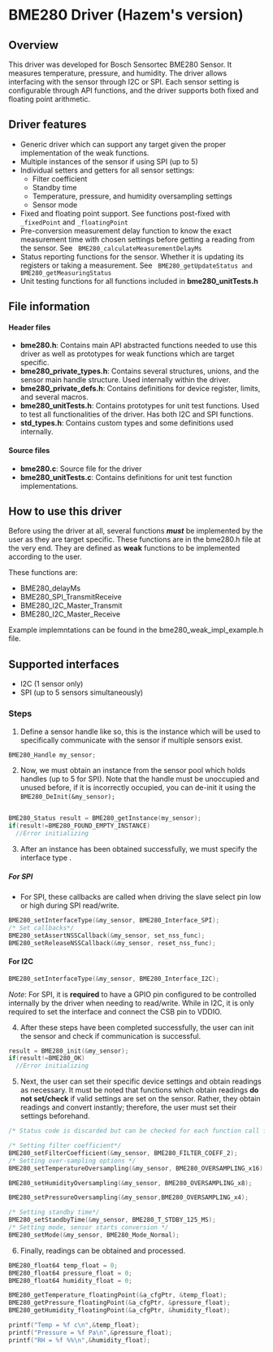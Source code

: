 # BME280 Driver (Hazem's version)

## Overview

This driver was developed for Bosch Sensortec BME280 Sensor. It measures temperature, pressure, and humidity. The driver allows interfacing with the sensor through I2C or SPI. Each sensor setting is 
configurable through API functions, and the driver supports both fixed and floating point arithmetic.

## Driver features
- Generic driver which can support any target given the proper implementation of the weak functions.
- Multiple instances of the sensor if using SPI (up to 5)
- Individual setters and getters for all sensor settings:
	- Filter coefficient
	- Standby time
	- Temperature, pressure, and humidity oversampling settings
	- Sensor mode
- Fixed and floating point support. See functions post-fixed with ```  _fixedPoint``` and ``` _floatingPoint ```
- Pre-conversion measurement delay function to know the exact measurement time with chosen settings before getting a reading from the sensor. See ``` BME280_calculateMeasurementDelayMs```
- Status reporting functions for the sensor. Whether it is updating its registers or taking a measurement. See ``` BME280_getUpdateStatus and BME280_getMeasuringStatus```
- Unit testing functions for all functions included in __bme280_unitTests.h__

## File information

#### Header files
- __bme280.h__: Contains main API abstracted functions needed to use this driver as well as prototypes for weak functions which are target specific. 
- __bme280_private_types.h__: Contains several structures, unions, and the sensor main handle structure. Used internally within the driver.
- __bme280_private_defs.h__: Contains definitions for device register, limits, and several macros.
- __bme280_unitTests.h__: Contains prototypes for unit test functions. Used to test all functionalities of the driver. Has both I2C and SPI functions.
- __std_types.h__: Contains custom types and some definitions used internally.

#### Source files
- __bme280.c__: Source file for the driver
- __bme280_unitTests.c__: Contains definitions for unit test function implementations.

## How to use this driver

Before using the driver at all, several functions __*must*__ be implemented by the user as they are target specific. These functions are in the bme280.h file at the very end. They are defined as __weak__ functions to be implemented according to the user.

These functions are:
  - BME280_delayMs
  - BME280_SPI_TransmitReceive
  - BME280_I2C_Master_Transmit
  - BME280_I2C_Master_Receive

Example implemntations can be found in the bme280_weak_impl_example.h file.

## Supported interfaces
- I2C (1 sensor only)
- SPI (up to 5 sensors simultaneously)

### Steps
1. Define a sensor handle like so, this is the instance which will be used to specifically communicate with the sensor if multiple sensors exist.
``` C
BME280_Handle my_sensor;
```

2. Now, we must obtain an instance from the sensor pool which holds handles (up to 5 for SPI). Note that the handle must be unoccupied and unused before, if it is incorrectly occupied, you can de-init it using the ```BME280_DeInit(&my_sensor);```

``` C

BME280_Status result = BME280_getInstance(my_sensor);
if(result!=BME280_FOUND_EMPTY_INSTANCE)
  //Error initializing

```
3. After an instance has been obtained successfully, we must specify the interface type .

##### For SPI
- For SPI, these callbacks are called when driving the slave select pin low or high during SPI read/write.
```C
BME280_setInterfaceType(&my_sensor, BME280_Interface_SPI);
/* Set callbacks*/
BME280_setAssertNSSCallback(&my_sensor, set_nss_func);
BME280_setReleaseNSSCallback(&my_sensor, reset_nss_func);
```

#### For I2C

```C
BME280_setInterfaceType(&my_sensor, BME280_Interface_I2C);
```

_Note_:  For SPI, it is __required__ to have a GPIO pin configured to be controlled internally by the driver when needing to read/write. While in I2C, it is only required to set the interface and connect the CSB pin to VDDIO.

4. After these steps have been completed successfully, the user can init the sensor and check if communication is successful.

```C
result = BME280_init(&my_sensor);
if(result!=BME280_OK)
  //Error initializing
```

5. Next, the user can set their specific device settings and obtain readings as necessary. It must be noted that functions which obtain readings __do not set/check__ if valid settings are set on the sensor. Rather, they obtain readings and convert instantly; therefore, the user must set their settings beforehand.

```C
/* Status code is discarded but can be checked for each function call for success.*/

/* Setting filter coefficient*/
BME280_setFilterCoefficient(&my_sensor, BME280_FILTER_COEFF_2);
/* Setting over-sampling options */
BME280_setTemperatureOversampling(&my_sensor, BME280_OVERSAMPLING_x16);

BME280_setHumidityOversampling(&my_sensor, BME280_OVERSAMPLING_x8);

BME280_setPressureOversampling(&my_sensor,BME280_OVERSAMPLING_x4);

/* Setting standby time*/
BME280_setStandbyTime(&my_sensor, BME280_T_STDBY_125_MS);
/* Setting mode, sensor starts conversion */
BME280_setMode(&my_sensor, BME280_Mode_Normal);
```

6. Finally, readings can be obtained and processed.

```C
BME280_float64 temp_float = 0;
BME280_float64 pressure_float = 0;
BME280_float64 humidity_float = 0;

BME280_getTemperature_floatingPoint(&a_cfgPtr, &temp_float);
BME280_getPressure_floatingPoint(&a_cfgPtr, &pressure_float);
BME280_getHumidity_floatingPoint(&a_cfgPtr, &humidity_float);

printf("Temp = %f c\n",&temp_float);
printf("Pressure = %f Pa\n",&pressure_float);
printf("RH = %f %%\n",&humidity_float);

```

